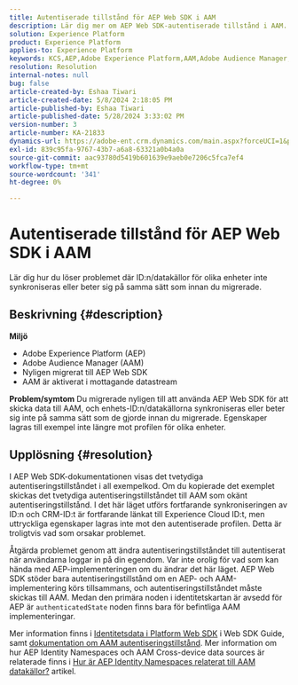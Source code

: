 ```yaml
---
title: Autentiserade tillstånd för AEP Web SDK i AAM
description: Lär dig mer om AEP Web SDK-autentiserade tillstånd i AAM.
solution: Experience Platform
product: Experience Platform
applies-to: Experience Platform
keywords: KCS,AEP,Adobe Experience Platform,AAM,Adobe Audience Manager,autentiserat läge,identitetskarta,Web SDK,felsökning
resolution: Resolution
internal-notes: null
bug: false
article-created-by: Eshaa Tiwari
article-created-date: 5/8/2024 2:18:05 PM
article-published-by: Eshaa Tiwari
article-published-date: 5/28/2024 3:33:02 PM
version-number: 3
article-number: KA-21833
dynamics-url: https://adobe-ent.crm.dynamics.com/main.aspx?forceUCI=1&pagetype=entityrecord&etn=knowledgearticle&id=047c63c6-450d-ef11-9f8a-6045bd0201f5
exl-id: 839c95fa-9767-43b7-a6a8-63321a0b4a0a
source-git-commit: aac93780d5419b601639e9aeb0e7206c5fca7ef4
workflow-type: tm+mt
source-wordcount: '341'
ht-degree: 0%

---
```


# Autentiserade tillstånd för AEP Web SDK i AAM


Lär dig hur du löser problemet där ID:n/datakällor för olika enheter inte synkroniseras eller beter sig på samma sätt som innan du migrerade.

## Beskrivning {#description}

<b>Miljö</b>
- Adobe Experience Platform (AEP)
- Adobe Audience Manager (AAM)
- Nyligen migrerat till AEP Web SDK
- AAM är aktiverat i mottagande datastream

<b>Problem/symtom</b>
Du migrerade nyligen till att använda AEP Web SDK för att skicka data till AAM, och enhets-ID:n/datakällorna synkroniseras eller beter sig inte på samma sätt som de gjorde innan du migrerade. Egenskaper lagras till exempel inte längre mot profilen för olika enheter.


## Upplösning {#resolution}


I AEP Web SDK-dokumentationen visas det tvetydiga autentiseringstillståndet i all exempelkod. Om du kopierade det exemplet skickas det tvetydiga autentiseringstillståndet till AAM som okänt autentiseringstillstånd. I det här läget utförs fortfarande synkroniseringen av ID:n och CRM-ID:t är fortfarande länkat till Experience Cloud ID:t, men uttryckliga egenskaper lagras inte mot den autentiserade profilen. Detta är troligtvis vad som orsakar problemet.

Åtgärda problemet genom att ändra autentiseringstillståndet till autentiserat när användarna loggar in på din egendom. Var inte orolig för vad som kan hända med AEP-implementeringen om du ändrar det här läget. AEP Web SDK stöder bara autentiseringstillstånd om en AEP- och AAM-implementering körs tillsammans, och autentiseringstillståndet måste skickas till AAM. Medan den primära noden i identitetskartan är avsedd för AEP är `authenticatedState` noden finns bara för befintliga AAM implementeringar.

Mer information finns i [Identitetsdata i Platform Web SDK](https://experienceleague.adobe.com/docs/experience-platform/edge/identity/overview.html) i Web SDK Guide, samt [dokumentation om AAM autentiseringstillstånd](https://experienceleague.adobe.com/docs/id-service/using/reference/authenticated-state.html?lang=en). Mer information om hur AEP Identity Namespaces och AAM Cross-device data sources är relaterade finns i [Hur är AEP Identity Namespaces relaterat till AAM datakällor?](https://experienceleague.adobe.com/docs/experience-cloud-kcs/kbarticles/KA-21305.html) artikel.
